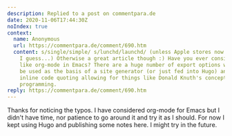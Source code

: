 ```yaml
---
description: Replied to a post on commentpara.de
date: 2020-11-06T17:44:30Z
noIndex: true
context:
  name: Anonymous
  url: https://commentpara.de/comment/690.htm
  content: s/single/simple/ s/lunchd/launchd/ (unless Apple stores now sell sandwiches,
    I guess...) Otherwise a great article though :) Have you ever considered something
    like org-mode in Emacs? There are a huge number of export options which could
    be used as the basis of a site generator (or just fed into Hugo) and it supports
    inline code quoting allowing for things like Donald Knuth's concept of literate
    programming.
reply: https://commentpara.de/comment/690.htm
---
```


Thanks for noticing the typos. I have considered org-mode for Emacs but I didn't have time, nor patience to go around it and try it as I should. For now I kept using Hugo and publishing some notes here. I might try in the future.
